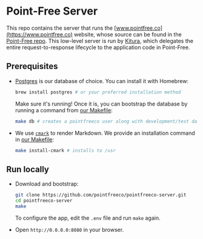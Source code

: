 # Point-Free Server

This repo contains the server that runs the
[www.pointfree.co](https://www.pointfree.co) website, whose source can be found
in the [Point-Free repo](https://www.github.com/pointfreeco/pointfreeco). This
low-level server is run by [Kitura](http://kitura.io), which delegates the
entire request-to-response lifecycle to the application code in Point-Free.

## Prerequisites

  - [Postgres](https://www.postgresql.org) is our database of choice. You can
    install it with Homebrew:
    ``` sh
    brew install postgres # or your preferred installation method
    ```
    Make sure it's running! Once it is, you can bootstrap the database by
    running a command from [our Makefile](Makefile):
    ``` sh
    make db # creates a pointfreeco user along with development/test databases
    ```

  - We use [`cmark`](https://github.com/commonmark/cmark) to render Markdown.
    We provide an installation command in [our Makefile](Makefile):
    ``` sh
    make install-cmark # installs to /usr
    ```

## Run locally

  - Download and bootstrap:
    ``` sh
    git clone https://github.com/pointfreeco/pointfreeco-server.git
    cd pointfreeco-server
    make
    ```
    To configure the app, edit the `.env` file and run `make` again.

  - Open `http://0.0.0.0:8080` in your browser.

